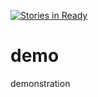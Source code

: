 [![Stories in Ready](https://badge.waffle.io/Telll/demo.png?label=ready&title=Ready)](https://waffle.io/Telll/demo)
# demo
demonstration 
